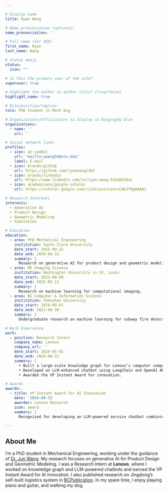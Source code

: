 ```yaml
---

# Display name
title: Ryan Wang

# Name pronunciation (optional)
name_pronunciation: ''

# Full name (for SEO)
first_name: Ryan
last_name: Wang

# Status emoji
status:
  icon: ""

# Is this the primary user of the site?
superuser: true

# Highlight the author in author lists? (true/false)
highlight_name: true

# Role/position/tagline
role: PhD Student in Mech Eng

# Organizations/Affiliations to display in Biography blox
organizations:
  - name: ''
    url: ''

# Social network links
profiles:
  - icon: at-symbol
    url: "mailto:ywang54@scu.edu"
    label: E‑mail
  - icon: brands/github
    url: https://github.com/ryanwang1203
  - icon: brands/linkedin
    url: https://www.linkedin.com/in/ryan-wang-543abb2ba/
  - icon: academicons/google-scholar
    url: https://scholar.google.com/citations?user=CWkJY8gAAAAJ

# Research Interests
interests:
  - Generative AI
  - Product Design
  - Geometric Modeling
  - Simulation

# Education
education:
  - area: PhD Mechanical Engineering
    institution: Santa Clara University
    date_start: 2025-09-22
    date_end: 2029-06-15
    summary: |
      Research on generative AI for product design and geometric modeling.
  - area: MS Imaging Science
    institution: Washington University in St. Louis
    date_start: 2023-08-09
    date_end: 2025-05-12
    summary: |
      Research on machine learning for computational imaging.
  - area: BS Computer & Information Science
    institution: Shenzhen University
    date_start: 2019-09-01
    date_end: 2023-06-30
    summary: |
      Undergraduate research on machine learning for subway fire detection.

# Work Experience
work:
  - position: Research Intern
    company_name: Lenovo
    company_url: ''
    date_start: 2024-05-01
    date_end: 2024-08-31
    summary: |
      • Built a large‑scale knowledge graph for Lenovo’s computer components.  
      • Developed an LLM‑enhanced chatbot using LangChain and OpenAI APIs.  
      • Awarded the VP Instant Award for innovation.

# Awards
awards:
  - title: VP Instant Award for AI Innovation
    date: '2024-08-15'
    awarder: Lenovo Research
    icon: award
    summary: |
      Recognized for developing an LLM‑powered service chatbot combining knowledge graphs that reduced issue‑resolution time by 35%.

---
```


## About Me

I’m a PhD student in Mechanical Engineering, working under the guidance of <a href="https://www.scu.edu/engineering/faculty/wang-jun/">Dr. Jun Wang</a>. My research focuses on generative AI for Product Design and Geometric Modeling.
I was a Research Intern at <strong>Lenovo</strong>, where I worked on knowledge graph and LLM-powered chatbots and earned the VP Instant Award for AI innovation. I also published research on Jingdong’s self-built logistics system in <a href="https://bcpublication.org/index.php/BM/article/view/3751">BCPublication</a>. In my spare time, I enjoy playing piano and guitar, and walking my dog.
